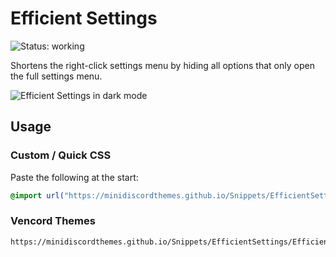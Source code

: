 # Efficient Settings
![Status: working](https://img.shields.io/badge/status-working-green?style=flat-square)

Shortens the right-click settings menu by hiding all options that only open the full settings menu.

![Efficient Settings in dark mode](preview.avif)

## Usage
### Custom / Quick CSS
Paste the following at the start:
```css
@import url("https://minidiscordthemes.github.io/Snippets/EfficientSettings/EfficientSettings.css");
```
### Vencord Themes
```
https://minidiscordthemes.github.io/Snippets/EfficientSettings/EfficientSettings.css
```